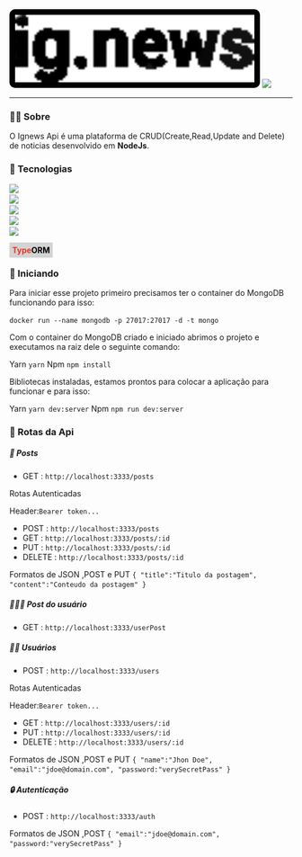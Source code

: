 
<img alt="Logo do ServeRest" src="./logo2.png" height="120" style="background-color:black;border-radius:10px;padding:10px;">
<a href="https://www.linkedin.com/in/lucas-veloso-assa-galego-661274174/">
<img src="https://img.shields.io/badge/LinkedIn-0077B5?style=for-the-badge&logo=linkedin&logoColor=white" />
</a>


---
### 💁‍♂️ Sobre

O Ignews Api é uma plataforma de CRUD(Create,Read,Update and Delete) de noticias desenvolvido em **NodeJs**.


### 🚀 Tecnologias

<img src="https://img.shields.io/badge/Node.js-43853D?style=for-the-badge&logo=node.js&logoColor=white" />
<br/>
<img src="https://img.shields.io/badge/Express.js-000000?style=for-the-badge&logo=express&logoColor=white" />
<br/>
<img src="https://img.shields.io/badge/Docker-2CA5E0?style=for-the-badge&logo=docker&logoColor=white" />
<br/>
<img src="https://img.shields.io/badge/MongoDB-4EA94B?style=for-the-badge&logo=mongodb&logoColor=white" />
<br/>
<img src="https://img.shields.io/badge/TypeScript-007ACC?style=for-the-badge&logo=typescript&logoColor=white" />
<br/>

<label style='background-color:lightgray;padding:5px;color:white;font-weight:bold;'><span style="color: rgb(232, 53, 36);">Type</span><span style="color: rgb(0, 0, 0);">ORM</span>
</label>
<br/>

### 🏃 Iniciando

Para iniciar esse projeto primeiro precisamos ter o container do MongoDB funcionando para isso:

`docker run --name mongodb -p 27017:27017 -d -t mongo`

Com o container do MongoDB criado e iniciado abrimos o projeto e executamos na raiz dele o seguinte comando:

Yarn ` yarn `
Npm ` npm install `

Bibliotecas instaladas, estamos prontos para colocar a aplicação para funcionar e para isso:

Yarn ` yarn dev:server `
Npm ` npm run dev:server `


### 🚦 Rotas da Api

##### 📝 Posts

- GET : `http://localhost:3333/posts`

Rotas Autenticadas

Header:`Bearer token...`
- POST : `http://localhost:3333/posts`
- GET : `http://localhost:3333/posts/:id`
- PUT : `http://localhost:3333/posts/:id`
- DELETE : `http://localhost:3333/posts/:id`

Formatos de JSON ,POST e PUT 
`
{
	"title":"Titulo da postagem",
	"content":"Conteudo da postagem"
}
`

##### 📝👨‍💼 Post do usuário

- GET : `http://localhost:3333/userPost`

##### 👨‍💼 Usuários

- POST : `http://localhost:3333/users`

Rotas Autenticadas

Header:`Bearer token...`
- GET : `http://localhost:3333/users/:id`
- PUT : `http://localhost:3333/users/:id`
- DELETE : `http://localhost:3333/users/:id`

Formatos de JSON ,POST e PUT 
`
{
	"name":"Jhon Doe",
	"email":"jdoe@domain.com",
    "password:"verySecretPass"
}
`

##### 🔒 Autenticação

- POST : `http://localhost:3333/auth`

Formatos de JSON ,POST 
`
{
	"email":"jdoe@domain.com",
    "password:"verySecretPass"
}
`